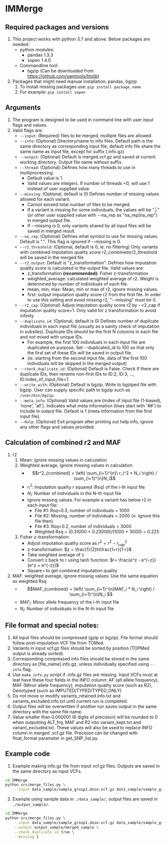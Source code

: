 # IMMerge

## Required packages and versions
1. This project works with python 3.7 and above. Below packages are needed:
	* python modules:
	  * pandas 1.3.3
	  * xopen 1.4.0
	* Commandline tool:
	  * bgzip (Can be downloaded from https://github.com/samtools/htslib)
2. Packages that might need manual installation: pandas, bgzip
	1. To install missing packages use: ```pip install package_name```
	2. For example: ```pip install xopen```

## Arguments
1. The program is designed to be used in command line with user input flags and values.
2. Valid flags are:
	* ```--input```: (Required) files to be merged, multiple files are allowed
	* ```--info```:  (Optional) Directory/name to info files. Default path is the same directory as corresponding input file, default info file share the same name as input file, except for suffix (.info.gz)
	* ```--output```: (Optional) Default is merged.vcf.gz and saved at current working directory. Output file name without suffix.
	* ```--thread```: (Optional) Defines how many threads to use in multiprocessing.
		* Default value is 1.
		* Valid values are integers. If number of threads <0, will use 1 instead of user supplied value
	* ```--missing```: (Optional, default is 0) Defines number of missing values allowed for each variant.
		* Cannot exceed total number of files to be merged.
		* If a variant is missing for some individuals, the values will be ".|." (or other user supplied value with --na_rep as "na_rep|na_rep") in merged output file.
		* If --missing is 0, only variants shared by all input files will be saved in merged result.
	* ```--na_rep```: (Optional) Defines what symbol to use for missing values. Default is ".". This flag is ignored if --missing is 0.
	* ```--r2_threshold```: (Optional, default is 0, ie. no filtering) Only variants with combined imputation quality score r2_combined≥r2_threshold will be saved in the merged file
	* ```--r2_output```: Default is "z_transformation". Defines how imputation quality score is calculated in the output file. Valid values are:
		* z_transformation **(recommended)**: Fisher z-transformation
		* weighted_average: calculated weighted average of r2. Weight is determined by number of individuals of each file.
		* mean, min, max: Mean, min or max of r2, ignore missing values.
		* first: output imputation quality score r2 from the first file. In order to use this setting and avoid missing r2, "--missing" must be 0.
	* ```--r2_cap```: (Optional) Adjust imputation quality score r2 by --r2_cap if imputation quality score=1. Only valid for z transformation to avoid infinity
	* ```--duplicate_id```: (Optional, default is 0) Defines number of duplicate individuals in each input file (usually as a sanity check of imputation in subsiles). Duplicate IDs should be the first N columns in each file and not mixed with unique IDs.
		* For example, the first 100 individuals in each input file are duplicated on purpose. Set --duplicated_id to 100 so that only the first set of these IDs will be saved in output file.
		* (ie. starting from the second input file, data of the first 100 individuals will be skipped in the merged output)
	* ```--check_duplicate_id```: (Optional) Default is False. Check if there are duplicate IDs, then rename non-first IDs to ID:2, ID:3, ..., ID:index_of_input_file+1.
	* ```--write_with```: (Optional) Default is bgzip. Write to bgziped file with bgzip. User can supply specific path to bgzip such as ```/user/bin/bgzip```.
	* ```--meta_info```: (Optional) Valid values are {index of input file (1-based), 'none', 'all'}. Indicates what meta information (lines start with '##') to include in output file. Default is 1 (meta information from the first input file).
	* ```--help```: (Optional) Exit program after printing out help info, ignore any other flags and values provided.

## Calculation of combined r2 and MAF
1. r2
	1. Mean: ignore missing values in calculation
	2. Weighted average, ignore missing values in calculation
		* $$r^2_{combined} = \left( \sum_{i=1}^{n}\ r_i^2 * N_i \right) / \sum_{i=1}^{n}N_i$$
		* $r^2_i$: Imputation quality r squared (Rsq) of the i-th input file
		* $N_i$: Number of individuals in the N-th input file
		* Ignore missing values. For example a variant has below r2 in each input file:
			* File #1: Rsq=0.3, number of individuals = 1000
			* File #2: Missing, number of individuals = 2000 (← Ignore this file then)
			* File #3: Rsq=0.2, number of individuals = 3000
			* Weighted Rsq = (0.3*1000 + 0.2*3000)/(1000 + 3000) = 0.225
	3. Fisher z-transformation:
		* Adjust imputation quality score as $r^2 = r^2 - r^2_{cap}$
		* z-transformation: $z = \frac{1}{2}ln\frac{1+r}{1-r}$
		* Take weighted average of z
		* Convert z back to r using tanh function: $r= \frac{e^z - e^{-z}}{e^z + e^{-z}}$
		* Square r to get combined imputation quality
2. MAF: weighted average, ignore missing values: Use the same equation as weighted Rsq
	* $$MAF_{combined} = \left( \sum_{i=1}^{n}MAF_i * N_i \right) / \sum_{i=1}^{n}N_i $$
	* $MAF_i$: Minor allele frequency of the i-th input file
	* $N_i$: Number of individuals in the N-th input file

## File format and special notes:
1. All input files should be compressed (gzip or bgzip). File format should follow post-imputation VCF file from TOMed.
2. Variants in input vcf.gz files should be sorted by position (TOPMed output is already sorted).
3. Corresponding compressed info files should be stored in the same directory as [file_name].info.gz, unless individually specified using ```--info``` flag.
4. Use ```make_info.py``` script if .info.gz files are missing. Input VCFs must at leat have these four fields in the INFO column: AF (alt allele frequency), MAF (Minor allele frequency), imputation quality score (such as R2), Genotyped (such as IMPUTED/TYPED/TYPED_ONLY)
5. Do not move or modify variants_retained.info.txt and variants_excluded.info.txt until current run is completed.
6. Output files will be overwritten if another run saves output in the same directory with the same file name.
7. Value smaller than 0.000001 (6 digits of precision) will be rounded to 0 when outputting ALT_frq, MAF and R2 into variant_kept.txt and variant_excluded.txt. These values will also be used to replace INFO column in merged .vcf.gz file. Precision can be changed with float_format parameter in get_SNP_list.py.

## Example code
1. Example making info.gz file from input vcf.gz files. Outputs are saved in the same directory as input VCFs.
```bash
cd IMMerge
python src/merge_files.py \
	--input data_sample/sample_group1.dose.vcf.gz data_sample/sample_group2.dose.vcf.gz data_sample/sample_group3.dose.vcf.gz \
```

2. Example using sample data in ```./data_sample/```, output files are saved in ```./output_sample/```.
```bash
cd IMMerge
python src/merge_files.py \
	--input data_sample/sample_group1.dose.vcf.gz data_sample/sample_group2.dose.vcf.gz data_sample/sample_group3.dose.vcf.gz \
	--output output_sample/merged_sample \
	--check_duplicate_id true \
	--missing 1
```
